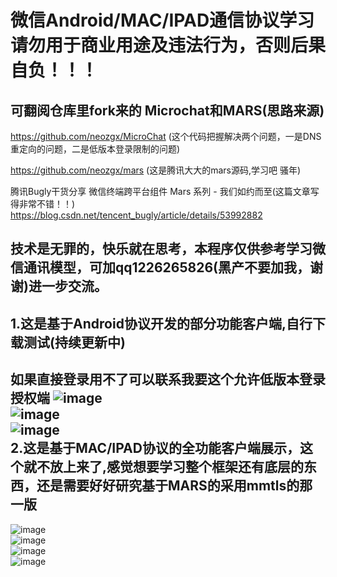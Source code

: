 微信Android/MAC/IPAD通信协议学习  
请勿用于商业用途及违法行为，否则后果自负！！！
==== 
可翻阅仓库里fork来的 Microchat和MARS(思路来源)
-------  
https://github.com/neozgx/MicroChat  (这个代码把握解决两个问题，一是DNS重定向的问题，二是低版本登录限制的问题)

https://github.com/neozgx/mars  (这是腾讯大大的mars源码,学习吧 骚年)

腾讯Bugly干货分享 微信终端跨平台组件 Mars 系列 - 我们如约而至(这篇文章写得非常不错！！)
https://blog.csdn.net/tencent_bugly/article/details/53992882

技术是无罪的，快乐就在思考，本程序仅供参考学习微信通讯模型，可加qq1226265826(黑产不要加我，谢谢)进一步交流。 
-------  
1.这是基于Android协议开发的部分功能客户端,自行下载测试(持续更新中)
-------  
如果直接登录用不了可以联系我要这个允许低版本登录授权端
![image](https://github.com/neozgx/WeChatProtocolStudy/blob/master/Image/6.png)  
![image](https://github.com/neozgx/WeChatProtocolStudy/blob/master/Image/5.png)  
![image](https://github.com/neozgx/WeChatProtocolStudy/blob/master/Image/22.png)  
2.这是基于MAC/IPAD协议的全功能客户端展示，这个就不放上来了,感觉想要学习整个框架还有底层的东西，还是需要好好研究基于MARS的采用mmtls的那一版  
-------  
![image](https://github.com/neozgx/WeChatProtocolStudy/blob/master/Image/1.png)  
![image](https://github.com/neozgx/WeChatProtocolStudy/blob/master/Image/2.png)  
![image](https://github.com/neozgx/WeChatProtocolStudy/blob/master/Image/3.png)  
![image](https://github.com/neozgx/WeChatProtocolStudy/blob/master/Image/4.png)









